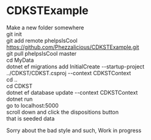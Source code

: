 # CDKSTExample

Make a new folder somewhere   
git init  
git add remote phelpsIsCool https://github.com/Phezzalicious/CDKSTExample.git  
git pull phelpsIsCool master  
cd MyData  
dotnet ef migrations add InitialCreate --startup-project ../CDKST/CDKST.csproj --context CDKSTContext  
cd ..  
cd CDKST  
dotnet ef database update --context CDKSTContext  
dotnet run  
go to localhost:5000  
scroll down and click the dispositions button  
that is seeded data

Sorry about the bad style and such, Work in progress  
